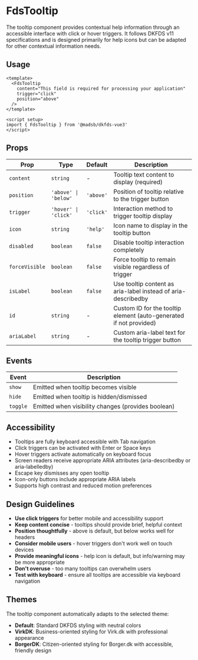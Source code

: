 # FdsTooltip

The tooltip component provides contextual help information through an accessible interface with click or hover triggers. It follows DKFDS v11 specifications and is designed primarily for help icons but can be adapted for other contextual information needs.

## Usage

```vue
<template>
  <FdsTooltip
    content="This field is required for processing your application"
    trigger="click"
    position="above"
  />
</template>

<script setup>
import { FdsTooltip } from '@madsb/dkfds-vue3'
</script>
```

## Props

| Prop           | Type                 | Default   | Description                                                        |
| -------------- | -------------------- | --------- | ------------------------------------------------------------------ |
| `content`      | `string`             | -         | Tooltip text content to display (required)                         |
| `position`     | `'above' \| 'below'` | `'above'` | Position of tooltip relative to the trigger button                 |
| `trigger`      | `'hover' \| 'click'` | `'click'` | Interaction method to trigger tooltip display                      |
| `icon`         | `string`             | `'help'`  | Icon name to display in the tooltip button                         |
| `disabled`     | `boolean`            | `false`   | Disable tooltip interaction completely                             |
| `forceVisible` | `boolean`            | `false`   | Force tooltip to remain visible regardless of trigger              |
| `isLabel`      | `boolean`            | `false`   | Use tooltip content as aria-label instead of aria-describedby      |
| `id`           | `string`             | -         | Custom ID for the tooltip element (auto-generated if not provided) |
| `ariaLabel`    | `string`             | -         | Custom aria-label text for the tooltip trigger button              |

## Events

| Event    | Description                                        |
| -------- | -------------------------------------------------- |
| `show`   | Emitted when tooltip becomes visible               |
| `hide`   | Emitted when tooltip is hidden/dismissed           |
| `toggle` | Emitted when visibility changes (provides boolean) |

## Accessibility

- Tooltips are fully keyboard accessible with Tab navigation
- Click triggers can be activated with Enter or Space keys
- Hover triggers activate automatically on keyboard focus
- Screen readers receive appropriate ARIA attributes (aria-describedby or aria-labelledby)
- Escape key dismisses any open tooltip
- Icon-only buttons include appropriate ARIA labels
- Supports high contrast and reduced motion preferences

## Design Guidelines

- **Use click triggers** for better mobile and accessibility support
- **Keep content concise** - tooltips should provide brief, helpful context
- **Position thoughtfully** - above is default, but below works well for headers
- **Consider mobile users** - hover triggers don't work well on touch devices
- **Provide meaningful icons** - help icon is default, but info/warning may be more appropriate
- **Don't overuse** - too many tooltips can overwhelm users
- **Test with keyboard** - ensure all tooltips are accessible via keyboard navigation

## Themes

The tooltip component automatically adapts to the selected theme:

- **Default**: Standard DKFDS styling with neutral colors
- **VirkDK**: Business-oriented styling for Virk.dk with professional appearance
- **BorgerDK**: Citizen-oriented styling for Borger.dk with accessible, friendly design
